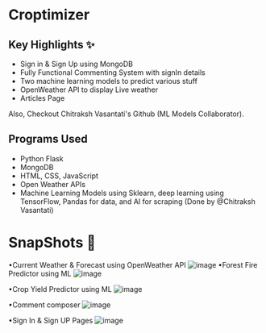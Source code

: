 # Croptimizer

## Key Highlights ✨
- Sign in & Sign Up using MongoDB
- Fully Functional Commenting System with signIn details
- Two machine learning models to predict various stuff
- OpenWeather API to display Live weather
- Articles Page

Also, Checkout Chitraksh Vasantati's Github (ML Models Collaborator).

## Programs Used
- Python Flask
- MongoDB
- HTML, CSS, JavaScript
- Open Weather APIs
- Machine Learning Models using Sklearn, deep learning using TensorFlow, Pandas for data, and AI for scraping (Done by @Chitraksh Vasantati)


<h1>SnapShots 📸</h1>

•Current Weather & Forecast using OpenWeather API 
![image](https://github.com/user-attachments/assets/3f04e3d1-eb8d-4fb7-a8a4-fd241ef4283e)
•Forest Fire Predictor using ML
![image](https://github.com/user-attachments/assets/aa094670-6b0c-4f64-9285-1a58952f1099)

•Crop Yield Predictor using ML
![image](https://github.com/user-attachments/assets/11b469b5-ca78-4a90-9ad6-2a3967a7017a)

•Comment composer
![image](https://github.com/user-attachments/assets/cd797eb7-ad43-479f-bb78-7db45c8f335d)


•Sign In & Sign UP Pages
![image](https://github.com/user-attachments/assets/be4d1d3d-1823-4836-af25-8d89a34b31df)


